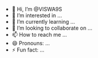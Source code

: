 - 👋 Hi, I’m @VISWA9S
- 👀 I’m interested in ...
- 🌱 I’m currently learning ...
- 💞️ I’m looking to collaborate on ...
- 📫 How to reach me ...
- 😄 Pronouns: ...
- ⚡ Fun fact: ...

<!---
VISWA9S/VISWA9S is a ✨ special ✨ repository because its `README.md` (this file) appears on your GitHub profile.
You can click the Preview link to take a look at your changes.
--->
